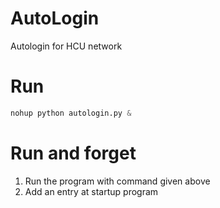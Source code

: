 # AutoLogin
Autologin for HCU network

# Run
```python
nohup python autologin.py &
```
# Run and forget
1. Run the program with command given above
2. Add an entry at startup program

